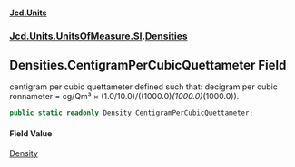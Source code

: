 #### [Jcd.Units](index 'index')
### [Jcd.Units.UnitsOfMeasure.SI](Jcd.Units.UnitsOfMeasure.SI 'Jcd.Units.UnitsOfMeasure.SI').[Densities](Densities 'Jcd.Units.UnitsOfMeasure.SI.Densities')

## Densities.CentigramPerCubicQuettameter Field

centigram per cubic quettameter defined such that: decigram per cubic ronnameter = cg/Qm³ ×
(1.0/10.0)/((1000.0)*(1000.0)*(1000.0)).

```csharp
public static readonly Density CentigramPerCubicQuettameter;
```

#### Field Value
[Density](Density 'Jcd.Units.UnitTypes.Density')